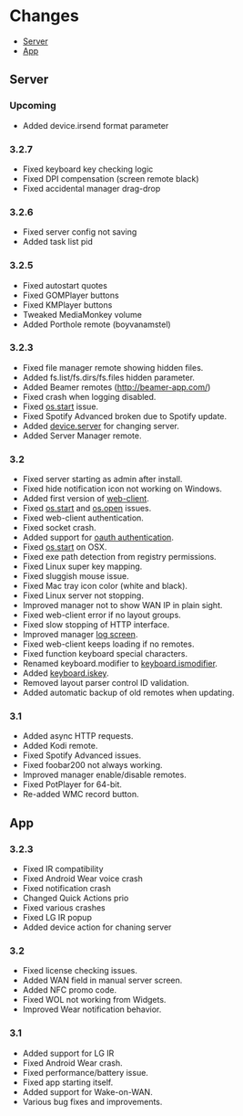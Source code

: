 # Changes
* [Server](#server)
* [App](#app)


## Server

### Upcoming
* Added device.irsend format parameter

### 3.2.7
* Fixed keyboard key checking logic
* Fixed DPI compensation (screen remote black)
* Fixed accidental manager drag-drop

### 3.2.6
* Fixed server config not saving
* Added task list pid

### 3.2.5
* Fixed autostart quotes
* Fixed GOMPlayer buttons
* Fixed KMPlayer buttons
* Tweaked MediaMonkey volume
* Added Porthole remote (boyvanamstel)

### 3.2.3
* Fixed file manager remote showing hidden files.
* Added fs.list/fs.dirs/fs.files hidden parameter.
* Added Beamer remotes (http://beamer-app.com/)
* Fixed crash when logging disabled.
* Fixed [os.start](/libs/os.md#osstart-command-arg1-arg2--) issue.
* Fixed Spotify Advanced broken due to Spotify update.
* Added [device.server](/libs/device.md#deviceserver-name-) for changing server.
* Added Server Manager remote.

### 3.2
* Fixed server starting as admin after install.
* Fixed hide notification icon not working on Windows.
* Added first version of [web-client](http://localhost:9510/client).
* Fixed [os.start](/libs/os.md#osstart-command-arg1-arg2--) and [os.open](/libs/os.md#osopen-path-args-) issues.
* Fixed web-client authentication.
* Fixed socket crash.
* Added support for [oauth authentication](http://localhost:9510/web/#/status/connect).
* Fixed [os.start](/libs/os.md#osstart-command-arg1-arg2--) on OSX.
* Fixed exe path detection from registry permissions.
* Fixed Linux super key mapping.
* Fixed sluggish mouse issue.
* Fixed Mac tray icon color (white and black).
* Fixed Linux server not stopping.
* Improved manager not to show WAN IP in plain sight.
* Fixed web-client error if no layout groups.
* Fixed slow stopping of HTTP interface.
* Improved manager [log screen](http://localhost:9510/web/#/log).
* Fixed web-client keeps loading if no remotes.
* Fixed function keyboard special characters.
* Renamed keyboard.modifier to [keyboard.ismodifier](/libs/keyboard.md#keyboardismodifier-key-).
* Added [keyboard.iskey](/libs/keyboard.md#keyboardiskey-key-).
* Removed layout parser control ID validation.
* Added automatic backup of old remotes when updating.

### 3.1
* Added async HTTP requests.
* Added Kodi remote.
* Fixed Spotify Advanced issues.
* Fixed foobar200 not always working.
* Improved manager enable/disable remotes.
* Fixed PotPlayer for 64-bit.
* Re-added WMC record button.

## App

### 3.2.3
* Fixed IR compatibility
* Fixed Android Wear voice crash
* Fixed notification crash
* Changed Quick Actions prio
* Fixed various crashes
* Fixed LG IR popup
* Added device action for chaning server

### 3.2
* Fixed license checking issues.
* Added WAN field in manual server screen.
* Added NFC promo code.
* Fixed WOL not working from Widgets.
* Improved Wear notification behavior.

### 3.1
* Added support for LG IR
* Fixed Android Wear crash.
* Fixed performance/battery issue.
* Fixed app starting itself.
* Added support for Wake-on-WAN.
* Various bug fixes and improvements.
